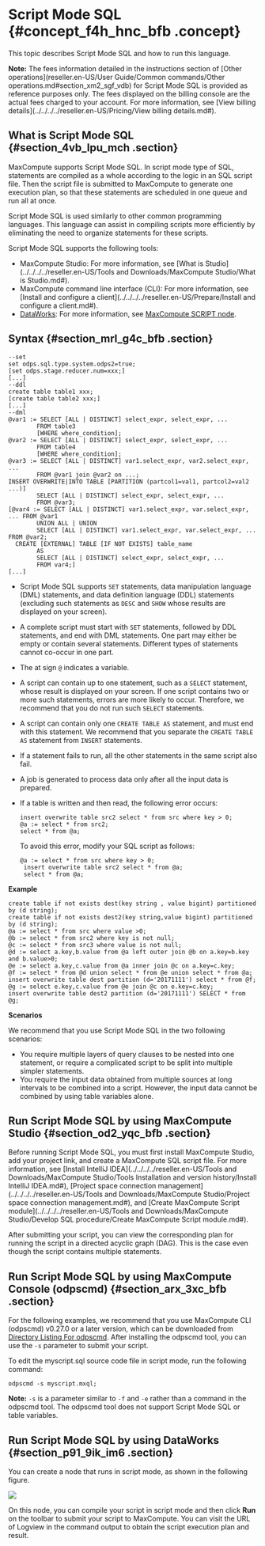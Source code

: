 # Script Mode SQL {#concept_f4h_hnc_bfb .concept}

This topic describes Script Mode SQL and how to run this language.

**Note:** The fees information detailed in the instructions section of [Other operations](reseller.en-US/User Guide/Common commands/Other operations.md#section_xm2_sgf_vdb) for Script Mode SQL is provided as reference purposes only. The fees displayed on the billing console are the actual fees charged to your account. For more information, see [View billing details](../../../../reseller.en-US/Pricing/View billing details.md#).

## What is Script Mode SQL {#section_4vb_lpu_mch .section}

MaxCompute supports Script Mode SQL. In script mode type of SQL, statements are compiled as a whole according to the logic in an SQL script file. Then the script file is submitted to MaxCompute to generate one execution plan, so that these statements are scheduled in one queue and run all at once.

Script Mode SQL is used similarly to other common programming languages. This language can assist in compiling scripts more efficiently by eliminating the need to organize statements for these scripts.

Script Mode SQL supports the following tools:

-   MaxCompute Studio: For more information, see [What is Studio](../../../../reseller.en-US/Tools and Downloads/MaxCompute Studio/What is Studio.md#).
-   MaxCompute command line interface \(CLI\): For more information, see [Install and configure a client](../../../../reseller.en-US/Prepare/Install and configure a client.md#).
-   [DataWorks](https://workbench.data.aliyun.com/consolenew#/): For more information, see [MaxCompute SCRIPT node](../../../../reseller.en-US/.md#).

## Syntax {#section_mrl_g4c_bfb .section}

```
--set
set odps.sql.type.system.odps2=true;
[set odps.stage.reducer.num=xxx;]
[...]
--ddl
create table table1 xxx;
[create table table2 xxx;]
[...]
--dml
@var1 := SELECT [ALL | DISTINCT] select_expr, select_expr, ...
        FROM table3
        [WHERE where_condition];
@var2 := SELECT [ALL | DISTINCT] select_expr, select_expr, ...
        FROM table4
        [WHERE where_condition];
@var3 := SELECT [ALL | DISTINCT] var1.select_expr, var2.select_expr, ...
        FROM @var1 join @var2 on ...;
INSERT OVERWRITE|INTO TABLE [PARTITION (partcol1=val1, partcol2=val2 ...)]
        SELECT [ALL | DISTINCT] select_expr, select_expr, ...
        FROM @var3;    
[@var4 := SELECT [ALL | DISTINCT] var1.select_expr, var.select_expr, ... FROM @var1 
        UNION ALL | UNION 
        SELECT [ALL | DISTINCT] var1.select_expr, var.select_expr, ... FROM @var2;    
  CREATE [EXTERNAL] TABLE [IF NOT EXISTS] table_name 
        AS 
        SELECT [ALL | DISTINCT] select_expr, select_expr, ...
        FROM var4;]
[...]
```

-   Script Mode SQL supports `SET` statements, data manipulation language \(DML\) statements, and data definition language \(DDL\) statements \(excluding such statements as `DESC` and `SHOW` whose results are displayed on your screen\).
-   A complete script must start with `SET` statements, followed by DDL statements, and end with DML statements. One part may either be empty or contain several statements. Different types of statements cannot co-occur in one part.
-   The at sign `@` indicates a variable.
-   A script can contain up to one statement, such as a `SELECT` statement, whose result is displayed on your screen. If one script contains two or more such statements, errors are more likely to occur. Therefore, we recommend that you do not run such `SELECT` statements.
-   A script can contain only one `CREATE TABLE AS` statement, and must end with this statement. We recommend that you separate the `CREATE TABLE AS` statement from `INSERT` statements.
-   If a statement fails to run, all the other statements in the same script also fail.
-   A job is generated to process data only after all the input data is prepared.
-   If a table is written and then read, the following error occurs:

    ```
    insert overwrite table src2 select * from src where key > 0;
    @a := select * from src2;
    select * from @a;
    ```

    To avoid this error, modify your SQL script as follows:

    ```
    @a := select * from src where key > 0;
     insert overwrite table src2 select * from @a;
     select * from @a;
    ```


**Example** 

```
create table if not exists dest(key string , value bigint) partitioned by (d string);
create table if not exists dest2(key string,value bigint) partitioned by (d string);
@a := select * from src where value >0;
@b := select * from src2 where key is not null;
@c := select * from src3 where value is not null;
@d := select a.key,b.value from @a left outer join @b on a.key=b.key and b.value>0;
@e := select a.key,c.value from @a inner join @c on a.key=c.key;
@f := select * from @d union select * from @e union select * from @a;
insert overwrite table dest partition (d='20171111') select * from @f;
@g := select e.key,c.value from @e join @c on e.key=c.key;
insert overwrite table dest2 partition (d='20171111') SELECT * from @g;
```

**Scenarios**

We recommend that you use Script Mode SQL in the two following scenarios:

-   You require multiple layers of query clauses to be nested into one statement, or require a complicated script to be split into multiple simpler statements.
-   You require the input data obtained from multiple sources at long intervals to be combined into a script. However, the input data cannot be combined by using table variables alone.

## Run Script Mode SQL by using MaxCompute Studio {#section_od2_yqc_bfb .section}

Before running Script Mode SQL, you must first install MaxCompute Studio, add your project link, and create a MaxCompute SQL script file. For more information, see [Install IntelliJ IDEA](../../../../reseller.en-US/Tools and Downloads/MaxCompute Studio/Tools Installation and version history/Install IntelliJ IDEA.md#), [Project space connection management](../../../../reseller.en-US/Tools and Downloads/MaxCompute Studio/Project space connection management.md#), and [Create MaxCompute Script module](../../../../reseller.en-US/Tools and Downloads/MaxCompute Studio/Develop SQL procedure/Create MaxCompute Script module.md#).

After submitting your script, you can view the corresponding plan for running the script in a directed acyclic graph \(DAG\). This is the case even though the script contains multiple statements.

## Run Script Mode SQL by using MaxCompute Console \(odpscmd\) {#section_arx_3xc_bfb .section}

For the following examples, we recommend that you use MaxCompute CLI \(odpscmd\) v0.27.0 or a later version, which can be downloaded from [Directory Listing For odpscmd](http://odps.alibaba-inc.com/official_downloads/odpscmd/). After installing the odpscmd tool, you can use the `-s` parameter to submit your script.

To edit the myscript.sql source code file in script mode, run the following command:

 `odpscmd -s myscript.mxql;` 

**Note:** `-s` is a parameter similar to `-f` and `-e` rather than a command in the odpscmd tool. The odpscmd tool does not support Script Mode SQL or table variables.

## Run Script Mode SQL by using DataWorks {#section_p91_9ik_im6 .section}

You can create a node that runs in script mode, as shown in the following figure.

![](http://static-aliyun-doc.oss-cn-hangzhou.aliyuncs.com/assets/img/20231/155833509544790_en-US.png)

On this node, you can compile your script in script mode and then click **Run** on the toolbar to submit your script to MaxCompute. You can visit the URL of Logview in the command output to obtain the script execution plan and result.

